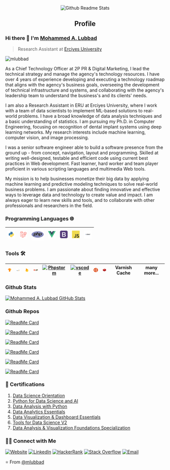 <p align="center">
 <img width="100px" src="https://res.cloudinary.com/anuraghazra/image/upload/v1594908242/logo_ccswme.svg" align="center" alt="Github Readme Stats" />
 <h2 align="center">Profile</h2>
</p>

### Hi there 👋 I'm [Mohammed A. Lubbad](https://mlubbad.me)
> Research Assistant at [Erciyes University](https://erciyes.edu.tr)


<img src="https://komarev.com/ghpvc/?username=mlubbad" alt="mlubbad" />

<div>
 <p>

As a Chief Technology Officer at 2P PR & Digital Marketing, I lead the technical strategy and manage the agency's technology resources. I have over 4 years of experience developing and executing a technology roadmap that aligns with the agency's business goals, overseeing the development of technical infrastructure and systems, and collaborating with the agency's leadership team to understand the business's and its clients' needs.

I am also a Research Assistant in ERU at Erciyes University, where I work with a team of data scientists to implement ML-based solutions to real-world problems. I have a broad knowledge of data analysis techniques and a basic understanding of statistics. I am pursuing my Ph.D. in Computer Engineering, focusing on recognition of dental implant systems using deep learning networks. My research interests include machine learning, computer vision, and image processing. 

I was a senior software engineer able to build a software presence from the ground up - from concept, navigation, layout and programming. Skilled at writing well-designed, testable and efficient code using current best practices in Web development. Fast learner, hard worker and team player proficient in various scripting languages and multimedia Web tools.

My mission is to help businesses monetize their big data by applying machine learning and predictive modeling techniques to solve real-world business problems. I am passionate about finding innovative and effective ways to leverage data and technology to create value and impact. I am always eager to learn new skills and tools, and to collaborate with other professionals and researchers in the field.

</p>
</div>

### Programming Languages 🌐

| [<img src="https://raw.githubusercontent.com/github/explore/80688e429a7d4ef2fca1e82350fe8e3517d3494d/topics/python/python.png" alt="python" width="24">](https://python.org/) | [<img src="https://raw.githubusercontent.com/github/explore/80688e429a7d4ef2fca1e82350fe8e3517d3494d/topics/laravel/laravel.png" alt="Laravel" width="24">](https://laravel.com/) | [<img src="https://raw.githubusercontent.com/github/explore/80688e429a7d4ef2fca1e82350fe8e3517d3494d/topics/php/php.png" alt="php" width="38">](https://php.net/)  | [<img src="https://raw.githubusercontent.com/github/explore/80688e429a7d4ef2fca1e82350fe8e3517d3494d/topics/vue/vue.png" alt="Vue" width="24">](https://vuejs.org/)  |  [<img src="https://raw.githubusercontent.com/github/explore/80688e429a7d4ef2fca1e82350fe8e3517d3494d/topics/bootstrap/bootstrap.png" alt="Bootstrap" width="24">](https://getbootstrap.com/) |  [<img src="https://raw.githubusercontent.com/github/explore/80688e429a7d4ef2fca1e82350fe8e3517d3494d/topics/javascript/javascript.png" alt="jQuery" width="24">](https://jquery.com/) | [<img src="https://raw.githubusercontent.com/github/explore/80688e429a7d4ef2fca1e82350fe8e3517d3494d/topics/jquery/jquery.png" alt="jQuery" width="24">](https://jquery.com/)
|---|---|---|---|---|---|---|
 
### Tools 🛠️


| [<img src="https://github.com/mlubbad/mlubbad/blob/60e36d6b33d474e65c4c785d36e3403fe3f98e7d/tensorflow.png" alt="tensorflow" width="24">](https://www.tensorflow.org/) | [<img src="https://raw.githubusercontent.com/github/explore/80688e429a7d4ef2fca1e82350fe8e3517d3494d/topics/mysql/mysql.png" alt="mysql" width="24">](https://www.mysql.com/) | [<img src="https://raw.githubusercontent.com/github/explore/80688e429a7d4ef2fca1e82350fe8e3517d3494d/topics/firebase/firebase.png" alt="firebase" width="24">](https://firebase.google.com/) | [<img src="https://raw.githubusercontent.com/github/explore/80688e429a7d4ef2fca1e82350fe8e3517d3494d/topics/git/git.png" alt="Git" width="24">](https://git-scm.com/) |  [<img src="https://logonoid.com/images/phpstorm-logo.png" alt="Phpstorm" width="24">](https://www.jetbrains.com/phpstorm/) | [<img src="https://upload.wikimedia.org/wikipedia/commons/thumb/2/2d/Visual_Studio_Code_1.18_icon.svg/1200px-Visual_Studio_Code_1.18_icon.svg.png" alt="vscode" width="24">](https://code.visualstudio.com/) | [<img src="https://raw.githubusercontent.com/github/explore/80688e429a7d4ef2fca1e82350fe8e3517d3494d/topics/ubuntu/ubuntu.png" alt="Ubuntu" width="24">](https://ubuntu.com/)  |  [<img src="https://raw.githubusercontent.com/github/explore/80688e429a7d4ef2fca1e82350fe8e3517d3494d/topics/redis/redis.png" alt="Redis" width="24">](https://redis.io/) | Varnish Cache | many more...
|---|---|---|---|---|---|---|---|---|---|

### Github Stats

[![Mohammed A. Lubbad GitHub Stats](https://github-readme-stats.vercel.app/api?username=mlubbad&show_icons=true&count_private=true)](https://github.com/mlubbad)

### Github Repos


[![ReadMe Card](https://github-readme-stats.vercel.app/api/pin/?username=mlubbad&repo=business-analysis-and-forecasting&show_owner=true)](https://github.com/mlubbad/business-analysis-and-forecasting)

[![ReadMe Card](https://github-readme-stats.vercel.app/api/pin/?username=mlubbad&repo=analyzing_the_impact_of_recession_on_automobile_Sales&show_owner=true)](https://github.com/mlubbad/analyzing_the_impact_of_recession_on_automobile_Sales)

[![ReadMe Card](https://github-readme-stats.vercel.app/api/pin/?username=mlubbad&repo=stock-analysis-and-prediction&show_owner=true)](https://github.com/mlubbad/stock-analysis-and-prediction)

[![ReadMe Card](https://github-readme-stats.vercel.app/api/pin/?username=mlubbad&repo=UsedCarPricePrediction&show_owner=true)](https://github.com/mlubbad/UsedCarPricePrediction)

[![ReadMe Card](https://github-readme-stats.vercel.app/api/pin/?username=mlubbad&repo=laravel-waresoft&show_owner=true)](https://github.com/mlubbad/laravel-waresoft)

[![ReadMe Card](https://github-readme-stats.vercel.app/api/pin/?username=mlubbad&repo=10-steps-to-become-a-data-scientist&show_owner=true)](https://github.com/mlubbad/10-steps-to-become-a-data-scientist)

<h3> 🪪 Certifications </h3>

<p align="left">
<ol>
 <li><a href="https://www.credly.com/badges/4df5a459-a82c-4cd7-95f0-8f5770ebf03d">Data Science Orientation</a></li>
 <li><a href="https://www.credly.com/badges/d2a1c8a2-1299-4136-ae31-8bd1aedee785">Python for Data Science and AI</a></li>
 <li><a href="https://www.credly.com/badges/a7cc8988-ee28-453c-8dbd-21c737648253">Data Analysis with Python</a></li>
 <li><a href="https://www.credly.com/badges/a4a1dd16-eb28-4348-a6c4-159b43d89e74">Data Analytics Essentials</a></li>
 <li><a href="https://www.credly.com/badges/90ccf1a4-c33f-4b42-86e2-c935b192235b">Data Visualization & Dashboard Essentials</a></li>
 <li><a href="https://www.credly.com/badges/f7ce926c-3bd2-401b-8507-b7de2d99c780">Tools for Data Science V2</a></li>
 <li><a href="https://www.credly.com/badges/962dcbd1-cd99-444d-8bcc-6efda8215e24">Data Analysis & Visualization Foundations Specialization</a></li>
 
</ol>

</p>
 
<h3> 🤝🏻 Connect with Me </h3>

<p align="left">
<a href="https://www.mlubbad.me" target="_blank"><img alt="Website" src="https://img.shields.io/badge/Website-www.mlubbad.com-blue?style=flat&logo=google-chrome"></a>
<a href="https://www.linkedin.com/in/muhammed-lubbad/" target="_blank"><img alt="LinkedIn" src="https://img.shields.io/badge/LinkedIn-@mlubbad-blue?style=flat&logo=linkedin"></a>
 <a href="https://www.hackerrank.com/mlubbad" target="_blank"><img alt="HackerRank" src="https://img.shields.io/badge/HackerRank-Mohammed%20Lubbad-blue?style=flat&logo=hackerrank"></a>
<a href="https://stackoverflow.com/users/6879576/mohammed-lubbad?tab=profile" target="_blank"><img alt="Stack Overflow" src="https://img.shields.io/badge/Stackoverflow-Mohammed%20Lubbad-blue?style=flat&logo=stackoverflow"></a>
<a href="mailto:engmlubbad@gmail.com"><img alt="Email" src="https://img.shields.io/badge/Email-engmlubbad@gmail.com-blue?style=flat&logo=gmail"></a>
</p>


⭐️ From [@mlubbad](https://github.com/mlubbad)

